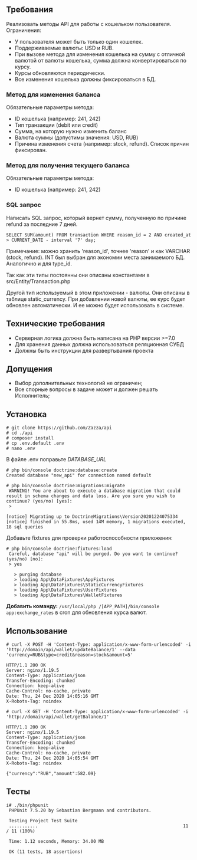 ## Требования
Реализовать методы API для работы с кошельком пользователя. Ограничения:
* У пользователя может быть только один кошелек.
* Поддерживаемые валюты: USD и RUB.
* При вызове метода для изменения кошелька на сумму с отличной валютой от
валюты кошелька, сумма должна конвертироваться по курсу.
* Курсы обновляются периодически.
* Все изменения кошелька должны фиксироваться в БД.

### Метод для изменения баланса
Обязательные параметры метода:
* ID кошелька (например: 241, 242)
* Тип транзакции (debit или credit)
* Сумма, на которую нужно изменить баланс
* Валюта суммы (допустимы значения: USD, RUB)
* Причина изменения счета (например: stock, refund). Список причин фиксирован.

### Метод для получения текущего баланса
Обязательные параметры метода:
* ID кошелька (например: 241, 242)

### SQL запрос
Написать SQL запрос, который вернет сумму, полученную по причине refund за
последние 7 дней.

```postgresql
SELECT SUM(amount) FROM transaction WHERE reason_id = 2 AND created_at > CURRENT_DATE - interval '7' day;
```
Примечание: можно хранить 'reason_id', точнее 'reason' и как VARCHAR (stock, refund). INT был выбран для экономии места занимаемого БД.
Аналогично и для type_id.

Так как эти типы постоянны они описаны константами в src/Entity/Transaction.php

Другой тип используемый в этом приложении - валюты. Они описаны в таблице static_currency. При добавлении новой валюты, ее курс будет обновлен автоматически. И ее можно будет использовать в системе. 

## Технические требования
* Серверная логика должна быть написана на PHP версии >=7.0
* Для хранения данных должна использоваться реляционная СУБД
* Должны быть инструкции для развертывания проекта

## Допущения
* Выбор дополнительных технологий не ограничен;
* Все спорные вопросы в задаче может и должен решать Исполнитель;

## Установка

```shell script
# git clone https://github.com/Zazza/api
# cd ./api
# composer install
# cp .env.default .env
# nano .env
```

В файле .env поправьте _DATABASE_URL_

```shell script
# php bin/console doctrine:database:create
Created database "new_api" for connection named default

# php bin/console doctrine:migrations:migrate
 WARNING! You are about to execute a database migration that could result in schema changes and data loss. Are you sure you wish to continue? (yes/no) [yes]:
 >

[notice] Migrating up to DoctrineMigrations\Version20201224075334
[notice] finished in 55.8ms, used 14M memory, 1 migrations executed, 18 sql queries
```

Добавьте fixtures для проверки работоспособности приложения:

```shell script
# php bin/console doctrine:fixtures:load
 Careful, database "api" will be purged. Do you want to continue? (yes/no) [no]:
 > yes

   > purging database
   > loading App\DataFixtures\AppFixtures
   > loading App\DataFixtures\StaticCurrencyFixtures
   > loading App\DataFixtures\UserFixtures
   > loading App\DataFixtures\WalletFixtures
```

**Добавить команду:** `/usr/local/php /[APP_PATH]/bin/console app:exchange_rates` в cron для обновления курса валют.

## Использование

`# curl -X POST -H 'Content-Type: application/x-www-form-urlencoded' -i 'http://domain/api/wallet/updateBalance/1' --data 'currency=RUB&type=credit&reason=stock&amount=5'`

```shell script
HTTP/1.1 200 OK
Server: nginx/1.19.5
Content-Type: application/json
Transfer-Encoding: chunked
Connection: keep-alive
Cache-Control: no-cache, private
Date: Thu, 24 Dec 2020 14:05:16 GMT
X-Robots-Tag: noindex
```

`# curl -X GET -H 'Content-Type: application/x-www-form-urlencoded' -i 'http://domain/api/wallet/getBalance/1'`

```shell script
HTTP/1.1 200 OK
Server: nginx/1.19.5
Content-Type: application/json
Transfer-Encoding: chunked
Connection: keep-alive
Cache-Control: no-cache, private
Date: Thu, 24 Dec 2020 14:05:54 GMT
X-Robots-Tag: noindex

{"currency":"RUB","amount":582.09}
```

## Тесты
```shell script
i# ./bin/phpunit
 PHPUnit 7.5.20 by Sebastian Bergmann and contributors.
 
 Testing Project Test Suite
 ...........                                                       11 / 11 (100%)
 
 Time: 1.12 seconds, Memory: 34.00 MB
 
 OK (11 tests, 18 assertions)
```
